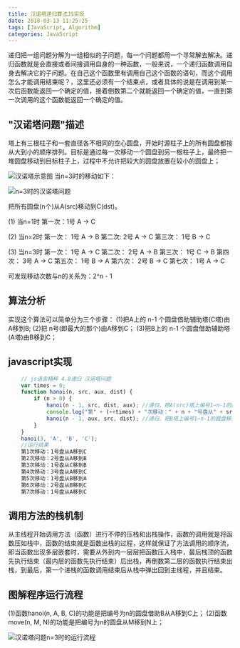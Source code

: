 ```yaml
---
title: 汉诺塔递归算法JS实现
date: 2018-03-13 11:25:25
tags: [JavaScript, Algorithm]
categories: JavaScript
---
```

递归把一组问题分解为一组相似的子问题，每一个问题都用一个寻常解去解决。递归函数就是会直接或者间接调用自身的一种函数，一般来说，一个递归函数调用自身去解决它的子问题。在自己这个函数里有调用自己这个函数的语句，而这个调用怎么才能调用结束呢？，这里还必须有一个结束点，或者具体的说是在调用到某一次后函数能返回一个确定的值，接着倒数第二个就能返回一个确定的值，一直到第一次调用的这个函数能返回一个确定的值。
<!--more-->
## "汉诺塔问题"描述 ##
塔上有三根柱子和一套直径各不相同的空心圆盘，开始时源柱子上的所有圆盘都按从大到小的顺序排列。目标是通过每一次移动一个圆盘到另一根柱子上，最终把一堆圆盘移动到目标柱子上，过程中不允许把较大的圆盘放置在较小的圆盘上；

![汉诺塔示意图](https://githubblogbucket1-1258277786.cos.ap-shanghai.myqcloud.com/%E6%B1%89%E8%AF%BA%E5%A1%94%E9%80%92%E5%BD%92%E7%AE%97%E6%B3%95JS%E5%AE%9E%E7%8E%B0/%E6%B1%89%E8%AF%BA%E5%A1%94%E7%A4%BA%E6%84%8F%E5%9B%BE.png)
当n=3时的移动如下：

![n=3时的汉诺塔问题](	https://githubblogbucket1-1258277786.cos.ap-shanghai.myqcloud.com/%E6%B1%89%E8%AF%BA%E5%A1%94%E9%80%92%E5%BD%92%E7%AE%97%E6%B3%95JS%E5%AE%9E%E7%8E%B0/n%3D3%E6%97%B6%E7%9A%84%E6%B1%89%E8%AF%BA%E5%A1%94%E9%97%AE%E9%A2%98.gif)

把所有圆盘(n个)从A(src)移动到C(dst)。

(1) 当n=1时
第一次：1号 A -> C

(2) 当n=2时
第一次： 1号 A -> B
第二次:  2号 A -> C
第三次： 1号 B -> C

(3) 当n=3时
第一次： 1号 A -> C
第二次： 2号 A -> B
第三次： 1号 C -> B
第四次： 3号 A -> C
第五次： 1号 B -> A
第六次： 2号 B -> C
第七次： 1号 A -> C

可发现移动次数与n的关系为：2^n - 1
## 算法分析 ##
实现这个算法可以简单分为三个步骤：
(1)把A上的 n-1 个圆盘借助辅助塔(C塔)由A移到B;
(2)把 n号(即最大的那个)由A移到C；
(3)把B上的 n-1 个圆盘借助辅助塔(A塔)由B移到C；
## javascript实现 ##
``` js
	// js语言精粹 4.8递归 汉诺塔问题
	var times = 0;
	function hanoi(n, src, aux, dist) {
	    if (n > 0) {
	        hanoi(n - 1, src, dist, aux); //递归，把A(src)塔上编号1~n-1的圆盘移到B(aux)上，以C(dist)为辅助塔
	        console.log("第" + (++times) + "次移动：" + n + "号盘从" + src + "移到" + dist); //把A塔上编号为n的圆盘移到C上
	        hanoi(n - 1, aux, src, dist); //递归，把B塔上编号1~n-1的圆盘移到C上，以A为辅助塔
	    }
	}
	hanoi(3, 'A', 'B', 'C');
	//运行结果
	第1次移动：1号盘从A移到C
	第2次移动：2号盘从A移到B
	第3次移动：1号盘从C移到B
	第4次移动：3号盘从A移到C
	第5次移动：1号盘从B移到A
	第6次移动：2号盘从B移到C
	第7次移动：1号盘从A移到C
```
## 调用方法的栈机制 ##
从主线程开始调用方法（函数）进行不停的压栈和出栈操作，函数的调用就是将函数压如栈中，函数的结束就是函数出栈的过程，这样就保证了方法调用的顺序流，即当函数出现多层嵌套时，需要从外到内一层层把函数压入栈中，最后栈顶的函数先执行结束（最内层的函数先执行结束）后出栈，再倒数第二层的函数执行结束出栈，到最后，第一个进栈的函数调用结束后从栈中弹出回到主线程，并且结束。
## 图解程序运行流程 ##
(1)函数hanoi(n, A, B, C)的功能是把编号为n的圆盘借助B从A移到C上；
(2)函数move(n, M, N)的功能是把编号为n的圆盘从M移到N上；

![汉诺塔问题n=3时的运行流程](https://githubblogbucket1-1258277786.cos.ap-shanghai.myqcloud.com/%E6%B1%89%E8%AF%BA%E5%A1%94%E9%80%92%E5%BD%92%E7%AE%97%E6%B3%95JS%E5%AE%9E%E7%8E%B0/%E6%B1%89%E8%AF%BA%E5%A1%94%E9%97%AE%E9%A2%98n%3D3%E6%97%B6%E7%9A%84%E8%BF%90%E8%A1%8C%E6%B5%81%E7%A8%8B.png)
